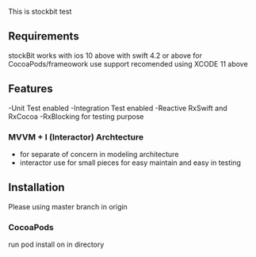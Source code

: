 
This is stockbit test

## Requirements
stockBit works with ios 10 above with swift 4.2 or above for CocoaPods/frameowork use support recomended using XCODE 11 above

## Features

-Unit Test enabled
-Integration Test enabled
-Reactive RxSwift and RxCocoa
-RxBlocking for testing purpose 

### MVVM + I (Interactor) Archtecture

* for separate of concern in modeling architecture
* interactor use for small pieces for easy maintain and easy in testing

## Installation
Please using master branch in origin

### CocoaPods
run pod install on in directory
